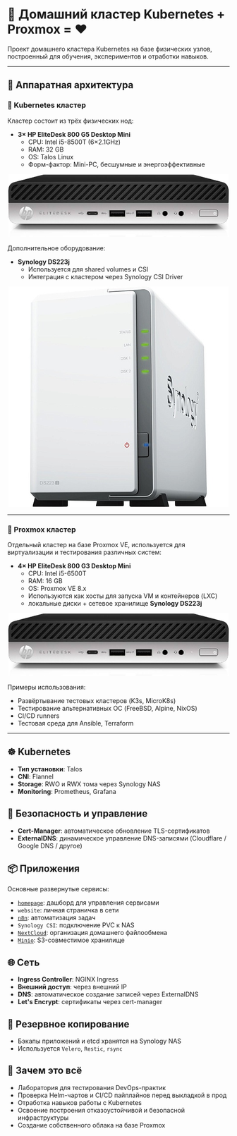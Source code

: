 # 🏡 Домашний кластер Kubernetes + Proxmox = ❤️

Проект домашнего кластера Kubernetes на базе физических узлов, построенный для обучения, экспериментов и отработки навыков.

---

## 🧱 Аппаратная архитектура

### 🔹 Kubernetes кластер

Кластер состоит из трёх физических нод:

- **3× HP EliteDesk 800 G5 Desktop Mini**
  - CPU: Intel i5-8500T (6×2.1GHz)
  - RAM: 32 GB
  - OS: Talos Linux
  - Форм-фактор: Mini-PC, бесшумные и энергоэффективные

<p align="center">
  <img src="images/ZZ_HP_EliteDesk_800_G5_Desktop_Mini.png" alt="HP EliteDesk 800 G5 Desktop Mini" width="500">
</p>

Дополнительное оборудование:

- **Synology DS223j**
  - Используется для shared volumes и CSI
  - Интеграция с кластером через Synology CSI Driver

<p align="center">
  <img src="images/ZZ_Synology_DS223j.png" alt="Synology DS223j" width="500">
</p>

---

### 🔹 Proxmox кластер

Отдельный кластер на базе Proxmox VE, используется для виртуализации и тестирования различных систем:

- **4× HP EliteDesk 800 G3 Desktop Mini**
  - CPU: Intel i5-6500T
  - RAM: 16 GB
  - OS: Proxmox VE 8.x
  - Используются как хосты для запуска VM и контейнеров (LXC)
  - локальные диски + сетевое хранилище **Synology DS223j**

<p align="center">
  <img src="images/ZZ_HP_EliteDesk_800_G5_Desktop_Mini.png" alt="HP EliteDesk 800 G3 Desktop Mini" width="500">
</p>

Примеры использования:
- Развёртывание тестовых кластеров (K3s, MicroK8s)
- Тестирование альтернативных ОС (FreeBSD, Alpine, NixOS)
- CI/CD runners
- Тестовая среда для Ansible, Terraform

---

## ☸️ Kubernetes

- **Тип установки**: Talos
- **CNI**: Flannel
- **Storage**: RWO и RWX тома через Synology NAS
- **Monitoring**: Prometheus, Grafana

## 🔐 Безопасность и управление

- **Cert-Manager**: автоматическое обновление TLS-сертификатов
- **ExternalDNS**: динамическое управление DNS-записями (Cloudflare / Google DNS / другое)

## 📦 Приложения

Основные развернутые сервисы:

- [`homepage`](https://gethomepage.dev/): дашборд для управления сервисами
- `website`: личная страничка в сети
- [`n8n`](https://n8n.io/): автоматизация задач
- `Synology CSI`: подключение PVC к NAS
- [`NextCloud`](https://nextcloud.com/): организация домашнего файлообмена
- [`Minio`](https://min.io/): S3-совместимое хранилище

## 🌐 Сеть

- **Ingress Controller**: NGINX Ingress
- **Внешний доступ**: через внешний IP
- **DNS**: автоматическое создание записей через ExternalDNS
- **Let's Encrypt**: сертификаты через cert-manager

## 🔁 Резервное копирование

- Бэкапы приложений и etcd хранятся на Synology NAS
- Используется `Velero`, `Restic`, `rsync`

## 🚀 Зачем это всё

- Лаборатория для тестирования DevOps-практик
- Проверка Helm-чартов и CI/CD пайплайнов перед выкладкой в прод
- Отработка навыков работы с Kubernetes
- Освоение построения отказоустойчивой и безопасной инфраструктуры
- Создание собственного облака на базе Proxmox